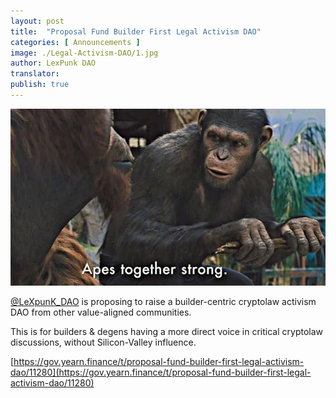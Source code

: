 ```yaml
---
layout: post
title:  "Proposal Fund Builder First Legal Activism DAO"
categories: [ Announcements ]
image: ./Legal-Activism-DAO/1.jpg
author: LexPunk DAO
translator:
publish: true
---
```


![](1.jpg)

[@LeXpunK_DAO](https://twitter.com/LeXpunK_DAO) is proposing to raise a builder-centric cryptolaw activism DAO from other value-aligned communities.

This is for builders & degens having a more direct voice in critical cryptolaw discussions, without Silicon-Valley influence.

[https://gov.yearn.finance/t/proposal-fund-builder-first-legal-activism-dao/11280](https://gov.yearn.finance/t/proposal-fund-builder-first-legal-activism-dao/11280)
